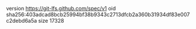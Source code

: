 version https://git-lfs.github.com/spec/v1
oid sha256:403adcad8bcb25994bf38b9343c2713dfcb2a360b31934df83e007c2debd6a5a
size 17328
